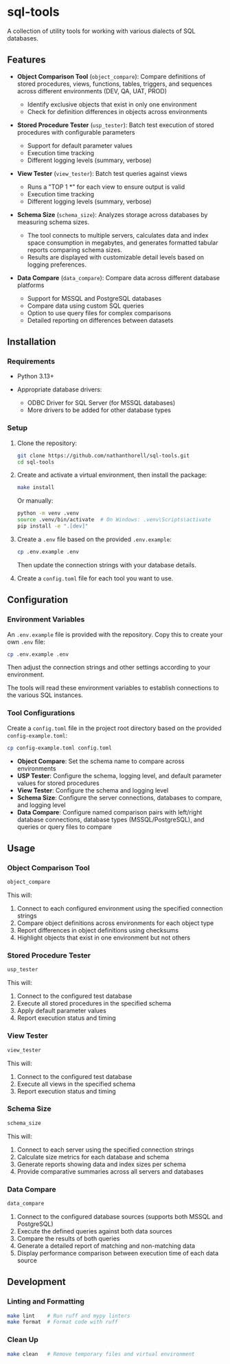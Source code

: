 # sql-tools

A collection of utility tools for working with various dialects of SQL databases.

## Features

- **Object Comparison Tool** (`object_compare`): Compare definitions of stored procedures, views, functions, tables, triggers, and sequences across different environments (DEV, QA, UAT, PROD)

  - Identify exclusive objects that exist in only one environment
  - Check for definition differences in objects across environments

- **Stored Procedure Tester** (`usp_tester`): Batch test execution of stored procedures with configurable parameters
  - Support for default parameter values
  - Execution time tracking
  - Different logging levels (summary, verbose)

- **View Tester** (`view_tester`): Batch test queries against views
  - Runs a "TOP 1 *" for each view to ensure output is valid
  - Execution time tracking
  - Different logging levels (summary, verbose)

- **Schema Size** (`schema_size`): Analyzes storage across databases by measuring schema sizes.
  - The tool connects to multiple servers, calculates data and index space consumption in megabytes, and generates formatted tabular reports comparing schema sizes.
  - Results are displayed with customizable detail levels based on logging preferences.

- **Data Compare** (`data_compare`): Compare data across different database platforms
  - Support for MSSQL and PostgreSQL databases
  - Compare data using custom SQL queries
  - Option to use query files for complex comparisons
  - Detailed reporting on differences between datasets

## Installation

### Requirements

- Python 3.13+
- Appropriate database drivers:

    - ODBC Driver for SQL Server (for MSSQL databases)
    - More drivers to be added for other database types

### Setup

1. Clone the repository:

   ```bash
   git clone https://github.com/nathanthorell/sql-tools.git
   cd sql-tools
   ```

2. Create and activate a virtual environment, then install the package:

   ```bash
   make install
   ```

   Or manually:

   ```bash
   python -m venv .venv
   source .venv/bin/activate  # On Windows: .venv\Scripts\activate
   pip install -e ".[dev]"
   ```

3. Create a `.env` file based on the provided `.env.example`:

   ```bash
   cp .env.example .env
   ```

   Then update the connection strings with your database details.

4. Create a `config.toml` file for each tool you want to use.

## Configuration

### Environment Variables

An `.env.example` file is provided with the repository. Copy this to create your own `.env` file:

```bash
cp .env.example .env
```

Then adjust the connection strings and other settings according to your environment.

The tools will read these environment variables to establish connections to the various SQL instances.

### Tool Configurations

Create a `config.toml` file in the project root directory based on the provided `config-example.toml`:

```bash
cp config-example.toml config.toml
```

- **Object Compare**: Set the schema name to compare across environments
- **USP Tester**: Configure the schema, logging level, and default parameter values for stored procedures
- **View Tester**: Configure the schema and logging level
- **Schema Size**: Configure the server connections, databases to compare, and logging level
- **Data Compare**: Configure named comparison pairs with left/right database connections, database types (MSSQL/PostgreSQL), and queries or query files to compare

## Usage

### Object Comparison Tool

```bash
object_compare
```

This will:

1. Connect to each configured environment using the specified connection strings
1. Compare object definitions across environments for each object type
1. Report differences in object definitions using checksums
1. Highlight objects that exist in one environment but not others

### Stored Procedure Tester

```bash
usp_tester
```

This will:

1. Connect to the configured test database
1. Execute all stored procedures in the specified schema
1. Apply default parameter values
1. Report execution status and timing

### View Tester

```bash
view_tester
```

This will:

1. Connect to the configured test database
1. Execute all views in the specified schema
1. Report execution status and timing

### Schema Size

```bash
schema_size
```

This will:

1. Connect to each server using the specified connection strings
1. Calculate size metrics for each database and schema
1. Generate reports showing data and index sizes per schema
1. Provide comparative summaries across all servers and databases

### Data Compare

```bash
data_compare
```

1. Connect to the configured database sources (supports both MSSQL and PostgreSQL)
1. Execute the defined queries against both data sources
1. Compare the results of both queries
1. Generate a detailed report of matching and non-matching data
1. Display performance comparison between execution time of each data source

## Development

### Linting and Formatting

```bash
make lint    # Run ruff and mypy linters
make format  # Format code with ruff
```

### Clean Up

```bash
make clean   # Remove temporary files and virtual environment
```
